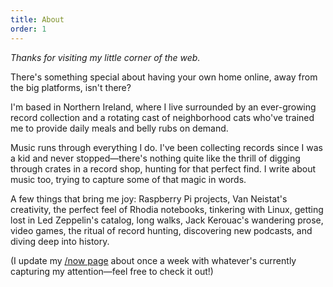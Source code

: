 ```yaml
---
title: About
order: 1
---
```


*Thanks for visiting my little corner of the web.* 

There's something special about having your own home online, away from the big platforms, isn't there?

I'm based in Northern Ireland, where I live surrounded by an ever-growing record collection and a rotating cast of neighborhood cats who've trained me to provide daily meals and belly rubs on demand.

Music runs through everything I do. I've been collecting records since I was a kid and never stopped—there's nothing quite like the thrill of digging through crates in a record shop, hunting for that perfect find. I write about music too, trying to capture some of that magic in words.

A few things that bring me joy: Raspberry Pi projects, Van Neistat's creativity, the perfect feel of Rhodia notebooks, tinkering with Linux, getting lost in Led Zeppelin's catalog, long walks, Jack Kerouac's wandering prose, video games, the ritual of record hunting, discovering new podcasts, and diving deep into history.

(I update my [/now page](now.html) about once a week with whatever's currently capturing my attention—feel free to check it out!)
